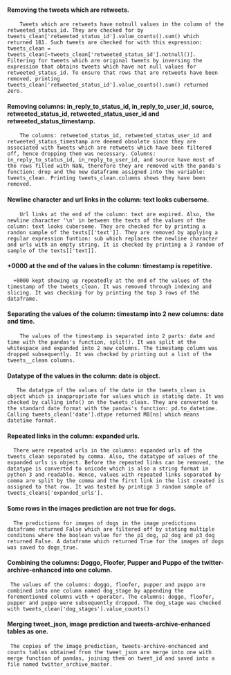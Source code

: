 #### Removing the tweets which are retweets.
        Tweets which are retweets have notnull values in the column of the retweeted_status_id. They are checked for by tweets_clean['retweeted_status_id'].value_counts().sum() which returned 181. Such tweets are checked for with this expression: tweets_clean = tweets_clean[~tweets_clean['retweeted_status_id'].notnull()]. Filtering for tweets which are original tweets by inversing the expression that obtains tweets which have not null values for retweeted_status_id. To ensure that rows that are retweets have been removed, printing tweets_clean['retweeted_status_id'].value_counts().sum() returned zero.
#### Removing columns: in_reply_to_status_id, in_reply_to_user_id, source, retweeted_status_id, retweeted_status_user_id and retweeted_status_timestamp.
        The columns: retweeted_status_id, retweeted_status_user_id and retweeted_status_timestamp are deemed obsolete since they are associated with tweets which are retweets which have been filtered off, hence dropping them was necessary. Columns: in_reply_to_status_id, in_reply_to_user_id, and source have most of the rows filled with NaN, therefore they are removed with the panda's function: drop and the new dataframe assigned into the variable: tweets_clean. Printing tweets_clean.columns shows they have been removed.
#### Newline character and url links in the column: text looks cubersome.
        Url links at the end of the column: text are expired. Also, the newline character '\n' in between the texts of the values of the column: text looks cubersome. They are checked for by printing a randon sample of the texts[['text']]. They are removed by applying a regular expression funtion: sub which replaces the newline character and urls with an empty string. It is checked by printing a 3 random of sample of the texts[['text]].
#### +0000 at the end of the values in the column: timestamp is repetitive.
      +0000 kept showing up repeatedly at the end of the values of the timestamp of the tweets_clean. It was removed through indexing and slicing. It was checking for by printing the top 3 rows of the dataframe.
#### Separating the values of the column: timestamp into 2 new columns: date and time.
        The values of the timestamp is separated into 2 parts: date and time with the pandas's function, split(). It was split at the whitespace and expanded into 2 new columns. The timestamp column was dropped subsequently. It was checked by printing out a list of the tweets__clean columns.
#### Datatype of the values in the column: date is object.
       The datatype of the values of the date in the tweets_clean is object which is inappropriate for values which is stating date. It was checked by calling info() on the tweets_clean. They are converted to the standard date format with the pandas's function: pd.to_datetime. Calling tweets_clean['date'].dtype returned M8[ns] which means datetime format.
#### Repeated links in the column: expanded urls.
      There were repeated urls in the columns: expanded urls of the tweets_clean separated by comma. Also, the datatype of values of the expanded urls is object. Before the repeated links can be removed, the datatype is converted to unicode which is also a string format in python 3 and readable. Hence, values with repeated links separated by comma are split by the comma and the first link in the list created is assigned to that row. It was tested by printign 3 random sample of tweets_cleans['expanded_urls'].
#### Some rows in the images prediction are not true for dogs.
      The predictions for images of dogs in the image predictions dataframe returned False which are filtered off by stating multiple conditons where the boolean value for the p1_dog, p2_dog and p3_dog returned False. A dataframe which returned True for the images of dogs was saved to dogs_true.
#### Combining the columns: Doggo, Floofer, Pupper and Puppo of the twitter-archive-enhanced into one column.
     The values of the columns: doggo, floofer, pupper and puppo are combined into one column named dog_stage by appending the forementioned columns with + operator. The columns: doggo, floofer, pupper and puppo were subsequently dropped. The dog_stage was checked with tweets_clean['dog_stages'].value_counts()
#### Merging tweet_json, image prediction and tweets-archive-enhanced tables as one.
     The copies of the image_prediction, tweets-archive-enchanced and counts tables obtained from the tweet_json are merge into one with merge function of pandas, joining them on tweet_id and saved into a file named twitter_archive_master.

